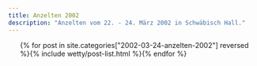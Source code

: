 ```yaml
---
title: Anzelten 2002
description: "Anzelten vom 22. - 24. März 2002 in Schwäbisch Hall."
---
```

<ul class="post-list">{% for post in site.categories["2002-03-24-anzelten-2002"] reversed %}{% include wetty/post-list.html %}{% endfor %}</ul>
